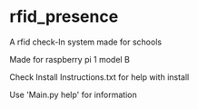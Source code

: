 # rfid_presence

A rfid check-In system made for schools

Made for raspberry pi 1 model B

Check Install Instructions.txt for help with install 

Use 'Main.py help' for information


